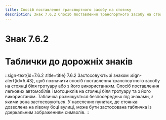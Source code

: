 ```yaml
---
title: Спосіб поставлення транспортного засобу на стоянку
description: Знак 7.6.2 Спосіб поставлення транспортного засобу на стоянку
---
```

# Знак 7.6.2
# Таблички до дорожніх знаків
::sign-text{id=7.6.2 :title=title}
7.6.2 Застосовують зі знаком :sign-alert{id=5.43}, щоб позначити спосіб поставлення транспортного засобу на стоянці біля тротуару або з його використанням.
Спосіб поставлення легкових автомобілів і мотоциклів на стоянці біля тротуару та з його використаням.
Табличка розміщується безпосередньо під знаками, з якими вона застосовуються.
У населених пунктах, де стоянка дозволена на лівому боці вулиці, може бути застосована табличка із дзеркальним зображенням символів.
::